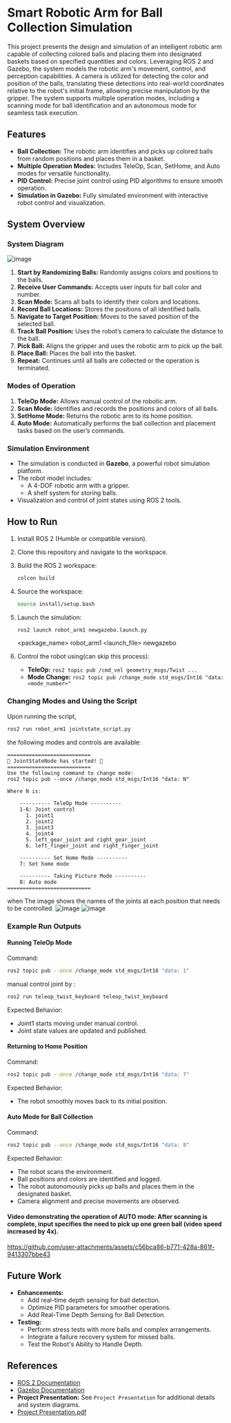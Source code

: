 # Smart Robotic Arm for Ball Collection Simulation

This project presents the design and simulation of an intelligent robotic arm capable of collecting colored balls and placing them into designated baskets based on specified quantities and colors. Leveraging ROS 2 and Gazebo, the system models the robotic arm's movement, control, and perception capabilities. A camera is utilized for detecting the color and position of the balls, translating these detections into real-world coordinates relative to the robot's initial frame, allowing precise manipulation by the gripper. The system supports multiple operation modes, including a scanning mode for ball identification and an autonomous mode for seamless task execution.

## Features

- **Ball Collection:** The robotic arm identifies and picks up colored balls from random positions and places them in a basket.
- **Multiple Operation Modes:** Includes TeleOp, Scan, SetHome, and Auto modes for versatile functionality.
- **PID Control:** Precise joint control using PID algorithms to ensure smooth operation.
- **Simulation in Gazebo:** Fully simulated environment with interactive robot control and visualization.

## System Overview

### System Diagram
![image](https://github.com/user-attachments/assets/41fc89d2-5713-41bb-9bdc-638da1ead339)
1. **Start by Randomizing Balls:** Randomly assigns colors and positions to the balls.
2. **Receive User Commands:** Accepts user inputs for ball color and number.
3. **Scan Mode:** Scans all balls to identify their colors and locations.
4. **Record Ball Locations:** Stores the positions of all identified balls.
5. **Navigate to Target Position:** Moves to the saved position of the selected ball.
6. **Track Ball Position:** Uses the robot’s camera to calculate the distance to the ball.
7. **Pick Ball:** Aligns the gripper and uses the robotic arm to pick up the ball.
8. **Place Ball:** Places the ball into the basket.
9. **Repeat:** Continues until all balls are collected or the operation is terminated.

### Modes of Operation

1. **TeleOp Mode:** Allows manual control of the robotic arm.
2. **Scan Mode:** Identifies and records the positions and colors of all balls.
3. **SetHome Mode:** Returns the robotic arm to its home position.
4. **Auto Mode:** Automatically performs the ball collection and placement tasks based on the user’s commands.

### Simulation Environment

- The simulation is conducted in **Gazebo**, a powerful robot simulation platform.
- The robot model includes:
  - A 4-DOF robotic arm with a gripper.
  - A shelf system for storing balls.
- Visualization and control of joint states using ROS 2 tools.

## How to Run

1. Install ROS 2 (Humble or compatible version).
2. Clone this repository and navigate to the workspace.
3. Build the ROS 2 workspace:
   ```bash
   colcon build
   ```
4. Source the workspace:
   ```bash
   source install/setup.bash
   ```
5. Launch the simulation:
   ```bash
   ros2 launch robot_arm1 newgazebo.launch.py 
   ```
    <package_name> robot_arm1
    <launch_file> newgazebo

6. Control the robot using(can skip this process):
   - **TeleOp:** `ros2 topic pub /cmd_vel geometry_msgs/Twist ...`
   - **Mode Change:** `ros2 topic pub /change_mode std_msgs/Int16 "data: <mode_number>"`

### Changing Modes and Using the Script

Upon running the script,
```bash
ros2 run robot_arm1 jointstate_script.py
```
the following modes and controls are available:

```text
===========================
🎉 JointStateNode has started! 🎉
===========================
Use the following command to change mode:
ros2 topic pub --once /change_mode std_msgs/Int16 "data: N"

Where N is:

    ---------- TeleOp Mode ----------
    1-6: Joint control
      1. joint1
      2. joint2
      3. joint3
      4. joint4
      5. left_gear_joint and right_gear_joint
      6. left_finger_joint and right_finger_joint

    ---------- Set Home Mode ----------
    7: Set home mode

    ---------- Taking Picture Mode ----------
    8: Auto mode
===========================
```
when The image shows the names of the joints at each position that needs to be controlled.
![image](https://github.com/user-attachments/assets/380f4391-1d2c-478e-b9a5-497b598910ea) ![image](https://github.com/user-attachments/assets/6f32ffd0-ff3f-4ea1-8568-4983807b5ade)


### Example Run Outputs

#### Running TeleOp Mode

Command:
```bash
ros2 topic pub --once /change_mode std_msgs/Int16 "data: 1"
```
manual control joint by :
```bash
ros2 run teleop_twist_keyboard teleop_twist_keyboard
```
Expected Behavior:
- Joint1 starts moving under manual control.
- Joint state values are updated and published.

#### Returning to Home Position

Command:
```bash
ros2 topic pub --once /change_mode std_msgs/Int16 "data: 7"
```
Expected Behavior:
- The robot smoothly moves back to its initial position.

#### Auto Mode for Ball Collection

Command:
```bash
ros2 topic pub --once /change_mode std_msgs/Int16 "data: 8"
```
Expected Behavior:
- The robot scans the environment.
- Ball positions and colors are identified and logged.
- The robot autonomously picks up balls and places them in the designated basket.
- Camera alignment and precise movements are observed.
 
#### Video demonstrating the operation of AUTO mode: After scanning is complete, input specifies the need to pick up one green ball (video speed increased by 4x).

https://github.com/user-attachments/assets/c56bca86-b771-428a-861f-9413307bbe43


## Future Work

- **Enhancements:**
  - Add real-time depth sensing for ball detection.
  - Optimize PID parameters for smoother operations.
  - Add Real-Time Depth Sensing for Ball Detection.
- **Testing:**
  - Perform stress tests with more balls and complex arrangements.
  - Integrate a failure recovery system for missed balls.
  - Test the Robot's Ability to Handle Depth.

## References

- [ROS 2 Documentation](https://docs.ros.org/en/)
- [Gazebo Documentation](http://gazebosim.org/)
- **Project Presentation:** See `Project Presentation` for additional details and system diagrams.
- [Project Presentation.pdf](https://github.com/user-attachments/files/18250537/Final.Presentation_ROS.pdf)

